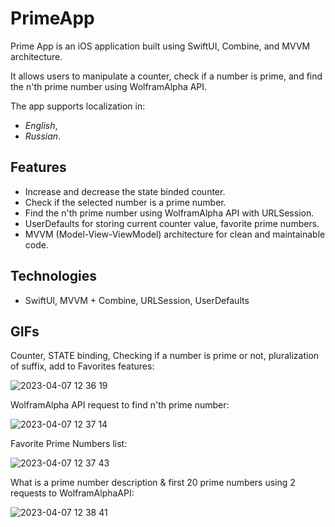 # PrimeApp

Prime App is an iOS application built using SwiftUI, Combine, and MVVM architecture. 

It allows users to manipulate a counter, check if a number is prime, and find the n'th prime number using WolframAlpha API. 

The app supports localization in:
- *English*,
- *Russian*.

## Features

- Increase and decrease the state binded counter.
- Check if the selected number is a prime number.
- Find the n'th prime number using WolframAlpha API with URLSession.
- UserDefaults for storing current counter value, favorite prime numbers.
- MVVM (Model-View-ViewModel) architecture for clean and maintainable code.

## Technologies

- SwiftUI, MVVM + Combine, URLSession, UserDefaults

## GIFs
Counter, STATE binding, Checking if a number is prime or not, pluralization of suffix, add to Favorites features:

![2023-04-07 12 36 19](https://user-images.githubusercontent.com/75203988/230585518-77a99782-9bfb-45e6-bb78-0f27e6e399e8.gif)


WolframAlpha API request to find n'th prime number:

![2023-04-07 12 37 14](https://user-images.githubusercontent.com/75203988/230585642-ec300092-7d22-4756-bf1b-fbc9c6ab8cd1.gif)


Favorite Prime Numbers list:

![2023-04-07 12 37 43](https://user-images.githubusercontent.com/75203988/230585731-9fe4c979-6152-4005-b84b-442ce01b5e06.gif)


What is a prime number description & first 20 prime numbers using 2 requests to WolframAlphaAPI:

![2023-04-07 12 38 41](https://user-images.githubusercontent.com/75203988/230585876-cd1643ba-6bc6-4c76-ab13-4d7a77587104.gif)



